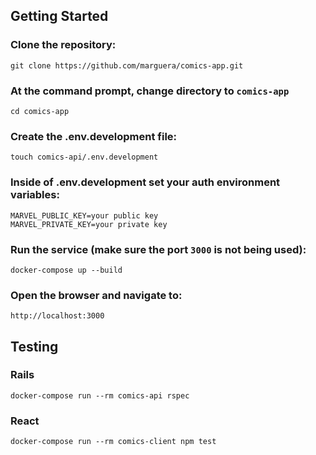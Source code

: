 ## Getting Started

### Clone the repository:
```
git clone https://github.com/marguera/comics-app.git
```

### At the command prompt, change directory to `comics-app` 
```
cd comics-app
```

### Create the .env.development file:
```
touch comics-api/.env.development
```

### Inside of .env.development set your auth environment variables:
```
MARVEL_PUBLIC_KEY=your public key
MARVEL_PRIVATE_KEY=your private key
```

### Run the service (make sure the port `3000` is not being used):
```
docker-compose up --build
```

### Open the browser and navigate to:
```
http://localhost:3000
```

## Testing

### Rails
```
docker-compose run --rm comics-api rspec
```

### React
```
docker-compose run --rm comics-client npm test
```